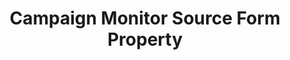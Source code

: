 ---
content-type: "api-form"
form-type: "source"
key: "source-form-properties-campaign-monitor-object"

title: "Campaign Monitor Source Form Property"
api-type: "campaign-monitor"
display-name: "Campaign Monitor"

source-type: "saas"
docs-name: "campaign-monitor"

description: ""

object-attributes:
  - name: "client_id"
    type: "string"
    required: true
    description: |
      The user's {{ form-property.display-name }} API client ID. This can be found in the {{ form-property.display-name }} app in **Account Settings > API keys**.
    value: "<CAMPAIGN_MONITOR_CLIENT_ID>"
---